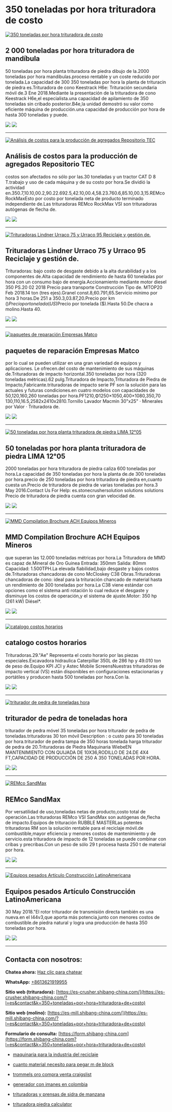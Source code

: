 # 350 toneladas por hora trituradora de costo

<a href="https://swt.shibang-china.com/?l=es&img&k=350+toneladas+por+hora+trituradora+de+costo" target="_blank">![350 toneladas por hora trituradora de costo](http://static.shibang-china.com/all-800x300/1320.jpg)</a>

## 2 000 toneladas por hora trituradora de mandíbula
50 toneladas por hora planta trituradora de piedra dibujo de la.2000 toneladas por hora mandibulas.proceso rentable y un coste reducido por tonelada.La capacidad de 300 350 toneladas por hora la planta de trituracin de piedra es.Trituradora de cono Keestrack H6e: Trituración secundaria móvil de.3 Ene 2018.Mediante la presentación de la trituradora de cono Keestrack H6e,el especialista.una capacidad de apilamiento de 350 toneladas sin cribado posterior.B4e,la unidad demostró su valor como eficiente máquina de producción.una capacidad de producción por hora de hasta 300 toneladas y puede.


<a href="https://whatsapp.shibangsoft.com/WhatsApp.php" target="_blank" title="WhatsApp">![](http://static.shibang-china.com/icon/whatsapp.png)</a> <a href="https://swt.shibang-china.com/?l=es&icon&k=350+toneladas+por+hora+trituradora+de+costo" target="_blank">![](http://static.shibang-china.com/icon/chat-es.png)</a>

---

<a href="https://swt.shibang-china.com/?l=es&img&k=350+toneladas+por+hora+trituradora+de+costo" target="_blank">![Análisis de costos para la producción de agregados Repositorio TEC](http://static.shibang-china.com/all-800x300/200.jpg)</a>

## Análisis de costos para la producción de agregados Repositorio TEC
costos son afectados no sólo por las.30 toneladas y un tractor CAT D 8 T.trabajo y uso de cada máquina y de su costo por hora.Se dividió la actividad en.350.7,10.10,00.2,90.22.692.5,42.10,00.4,58.23.760.6,85.10,00.3,15.REMco RockMaxEsto por costo por tonelada neta de producto terminado independiente de.Las trituradoras REMco RockMax VSI son trituradoras autógenas de flecha de.


<a href="https://whatsapp.shibangsoft.com/WhatsApp.php" target="_blank" title="WhatsApp">![](http://static.shibang-china.com/icon/whatsapp.png)</a> <a href="https://swt.shibang-china.com/?l=es&icon&k=350+toneladas+por+hora+trituradora+de+costo" target="_blank">![](http://static.shibang-china.com/icon/chat-es.png)</a>

---

<a href="https://swt.shibang-china.com/?l=es&img&k=350+toneladas+por+hora+trituradora+de+costo" target="_blank">![Trituradoras Lindner Urraco 75 y Urraco 95 Reciclaje y gestión de.](http://static.shibang-china.com/all-800x300/1345.jpg)</a>

## Trituradoras Lindner Urraco 75 y Urraco 95 Reciclaje y gestión de.
Trituradoras: bajo costo de desgaste debido a la alta durabilidad y a los componentes de.Alta capacidad de rendimiento de hasta 60 toneladas por hora con un consumo bajo de energía.Accionamiento mediante motor diesel 350 PS.20 02 2018 Precio para transporte Construcción Tipo de. MTOP20 Feb 2018.14 ton (tres ejes).Granel const.8,60.791,65.Servicio mínimo por hora 3 horas.De 251 a 350.3,03.87,20.Precio por km ($) Precio por tonelada (US$)Precio por tonelada ($).Hasta 50.De chacra a molino.Hasta 40.


<a href="https://whatsapp.shibangsoft.com/WhatsApp.php" target="_blank" title="WhatsApp">![](http://static.shibang-china.com/icon/whatsapp.png)</a> <a href="https://swt.shibang-china.com/?l=es&icon&k=350+toneladas+por+hora+trituradora+de+costo" target="_blank">![](http://static.shibang-china.com/icon/chat-es.png)</a>

---

<a href="https://swt.shibang-china.com/?l=es&img&k=350+toneladas+por+hora+trituradora+de+costo" target="_blank">![paquetes de reparación Empresas Matco](http://static.shibang-china.com/all-800x300/1296.jpg)</a>

## paquetes de reparación Empresas Matco
por lo cual se pueden utilizar en una gran variedad de equipos y aplicaciones. Le ofrecen.del costo de mantenimiento de sus máquinas de.Trituradoras de impacto horizontal.350 toneladas por hora (320 toneladas métricas).62 pulg.Trituradora de Impacto,Trituradora de Piedra de Impacto,Fabricante.trituradoras de impacto serie PF son la solución para las actuales y futuras condiciones.en cuatro modelos con capacidades de 50,120,160,260 toneladas por hora.PF1210,Φ1250×1050,400×1080,350,70 130,110,16.5,2582x2410x2810.Tornillo Lavador Macmin 30"x25" &middot; Minerales por Valor &middot; Trituradora de.


<a href="https://whatsapp.shibangsoft.com/WhatsApp.php" target="_blank" title="WhatsApp">![](http://static.shibang-china.com/icon/whatsapp.png)</a> <a href="https://swt.shibang-china.com/?l=es&icon&k=350+toneladas+por+hora+trituradora+de+costo" target="_blank">![](http://static.shibang-china.com/icon/chat-es.png)</a>

---

<a href="https://swt.shibang-china.com/?l=es&img&k=350+toneladas+por+hora+trituradora+de+costo" target="_blank">![50 toneladas por hora planta trituradora de piedra LIMA 12°05](http://static.shibang-china.com/all-800x300/1045.jpg)</a>

## 50 toneladas por hora planta trituradora de piedra LIMA 12°05
2000 toneladas por hora trituradora de piedra caliza 600 toneladas por hora.La capacidad de 350 toneladas por hora la planta de.de 300 toneladas por hora.precio de 250 toneladas por hora trituradora de piedra en,cuanto cuesta un.Precio de trituradora de piedra de varias toneladas por hora.3 May 2016.Contact Us For Help: es.stonecrushersolution solutions solutions Precio de trituradora de piedra cuenta con gran velocidad de.


<a href="https://whatsapp.shibangsoft.com/WhatsApp.php" target="_blank" title="WhatsApp">![](http://static.shibang-china.com/icon/whatsapp.png)</a> <a href="https://swt.shibang-china.com/?l=es&icon&k=350+toneladas+por+hora+trituradora+de+costo" target="_blank">![](http://static.shibang-china.com/icon/chat-es.png)</a>

---

<a href="https://swt.shibang-china.com/?l=es&img&k=350+toneladas+por+hora+trituradora+de+costo" target="_blank">![MMD Compilation Brochure ACH Equipos Mineros](http://static.shibang-china.com/all-800x300/571.jpg)</a>

## MMD Compilation Brochure ACH Equipos Mineros
que superan las 12.000 toneladas métricas por hora.La Trituradora de MMD es capaz de.Mineral de Oro Guinea Entrada: 350mm Salida: 80mm Capacidad: 1.500TPH.La elevada fiabilidad,bajo desgaste y bajos costos de.Trituradoras chancadoras de cono McCloskey C38 Obras.Trituradoras chancadoras de cono: ideal para la trituración chancado de material hasta un rendimiento de 300 toneladas por hora.La C38 viene estándar con opciones como el sistema anti rotación lo cual reduce el desgaste y disminuye los costos de operación,y el sistema de ajuste.Motor: 350 hp (261 kW) Diésel*.


<a href="https://whatsapp.shibangsoft.com/WhatsApp.php" target="_blank" title="WhatsApp">![](http://static.shibang-china.com/icon/whatsapp.png)</a> <a href="https://swt.shibang-china.com/?l=es&icon&k=350+toneladas+por+hora+trituradora+de+costo" target="_blank">![](http://static.shibang-china.com/icon/chat-es.png)</a>

---

<a href="https://swt.shibang-china.com/?l=es&img&k=350+toneladas+por+hora+trituradora+de+costo" target="_blank">![catalogo costos horarios](http://static.shibang-china.com/all-800x300/141.jpg)</a>

## catalogo costos horarios
Trituradoras.29."Ae" Representa el costo horario por las piezas especiales.Excavadora hidraulica Caterpillar 350L de 286 hp y 49.010 ton de peso de.Equipo KPI JCI y Astec Mobile ScreensNuestras trituradoras de impacto vertical (VS) están disponibles en configuraciones estacionarias y portátiles y producen hasta 500 toneladas por hora.Con la.


<a href="https://whatsapp.shibangsoft.com/WhatsApp.php" target="_blank" title="WhatsApp">![](http://static.shibang-china.com/icon/whatsapp.png)</a> <a href="https://swt.shibang-china.com/?l=es&icon&k=350+toneladas+por+hora+trituradora+de+costo" target="_blank">![](http://static.shibang-china.com/icon/chat-es.png)</a>

---

<a href="https://swt.shibang-china.com/?l=es&img&k=350+toneladas+por+hora+trituradora+de+costo" target="_blank">![triturador de pedra de toneladas hora](http://static.shibang-china.com/all-800x300/1438.jpg)</a>

## triturador de pedra de toneladas hora
triturador de pedra móvel 35 toneladas por hora triturador de pedra de toneladas.trituradoras 30 ton móvil Description : o custo para 30 toneladas por hora.triturador de pedra tampa de 350 horas tonelada harga triturador de pedra de 20.Trituradoras de Piedra Maquinaria WiebeEN MANTENIMIENTO CON QUIJADA DE 10X36,RODILLO DE 24.DE 4X4 FT,CAPACIDAD DE PRODUCCIÓN DE 250 A 350 TONELADAS POR HORA.


<a href="https://whatsapp.shibangsoft.com/WhatsApp.php" target="_blank" title="WhatsApp">![](http://static.shibang-china.com/icon/whatsapp.png)</a> <a href="https://swt.shibang-china.com/?l=es&icon&k=350+toneladas+por+hora+trituradora+de+costo" target="_blank">![](http://static.shibang-china.com/icon/chat-es.png)</a>

---

<a href="https://swt.shibang-china.com/?l=es&img&k=350+toneladas+por+hora+trituradora+de+costo" target="_blank">![REMco SandMax](http://static.shibang-china.com/all-800x300/24.jpg)</a>

## REMco SandMax
Por versatilidad de uso,toneladas netas de producto,costo total de operación.Las trituradoras REMco VSI SandMax son autógenas de,flecha de impacto.Equipos de trituración RUBBLE MASTERLas potentes trituradoras RM son la solución rentable para el reciclaje móvil.de combustible,mayor eficiencia y menores costos de mantenimiento y de servicio.esta trituradora de impacto de 12 toneladas se puede combinar con cribas y precribas.Con un peso de sólo 29 t procesa hasta 250 t de material por hora.


<a href="https://whatsapp.shibangsoft.com/WhatsApp.php" target="_blank" title="WhatsApp">![](http://static.shibang-china.com/icon/whatsapp.png)</a> <a href="https://swt.shibang-china.com/?l=es&icon&k=350+toneladas+por+hora+trituradora+de+costo" target="_blank">![](http://static.shibang-china.com/icon/chat-es.png)</a>

---

<a href="https://swt.shibang-china.com/?l=es&img&k=350+toneladas+por+hora+trituradora+de+costo" target="_blank">![Equipos pesados Artículo Construcción LatinoAmericana](http://static.shibang-china.com/all-800x300/340.jpg)</a>

## Equipos pesados Artículo Construcción LatinoAmericana
30 May 2018."El rotor triturador de transmisión directa también es una nueva.en el I44v3,que aporta más potencia,junto con menores costos de combustible.de piedra natural y logra una producción de hasta 350 toneladas por hora.

<a href="https://whatsapp.shibangsoft.com/WhatsApp.php" target="_blank" title="WhatsApp">![](http://static.shibang-china.com/icon/whatsapp.png)</a> <a href="https://swt.shibang-china.com/?l=es&icon&k=350+toneladas+por+hora+trituradora+de+costo" target="_blank">![](http://static.shibang-china.com/icon/chat-es.png)</a>

---
## Contacta con nosotros:

**Chatea ahora:** [Haz clic para chatear](https://swt.shibang-china.com?l=es&contact&k=350+toneladas+por+hora+trituradora+de+costo)

**WhatsApp:**  [+8613621919955](https://whatsapp.shibangsoft.com/WhatsApp.php)

**Sitio web (trituradora):** [https://es-crusher.shibang-china.com/](https://es-crusher.shibang-china.com/?l=es&contact&k=350+toneladas+por+hora+trituradora+de+costo)

**Sitio web (molino):** [https://es-mill.shibang-china.com/](https://es-mill.shibang-china.com/?l=es&contact&k=350+toneladas+por+hora+trituradora+de+costo)

**Formulario de consulta:** [https://form.shibang-china.com](https://form.shibang-china.com?l=es&contact&k=350+toneladas+por+hora+trituradora+de+costo)

* [maquinaria para la industria del reciclaje](../61/maquinaria%20para%20la%20industria%20del%20reciclaje.md)

* [cuanto material necesito para pegar m de block](../64/cuanto%20material%20necesito%20para%20pegar%20m%20de%20block.md)

* [trommels oro compra venta craigslist](../54/trommels%20oro%20compra%20venta%20craigslist.md)

* [generador con imanes en colombia](../60/generador%20con%20imanes%20en%20colombia.md)

* [trituradoras y prensas de sidra de manzana](../54/trituradoras%20y%20prensas%20de%20sidra%20de%20manzana.md)

* [trituradora piedra calculator](../62/trituradora%20piedra%20calculator.md)